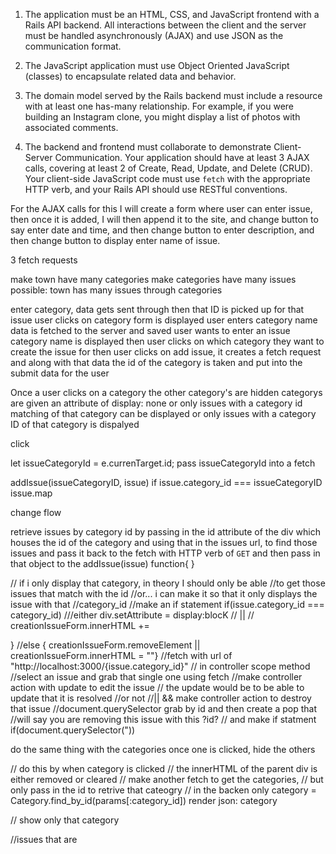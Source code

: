 1. The application must be an HTML, CSS, and JavaScript frontend with a Rails API backend. All interactions between the client and the server must be handled asynchronously (AJAX) and use JSON as the communication format.

2. The JavaScript application must use Object Oriented JavaScript (classes) to encapsulate related data and behavior.

3. The domain model served by the Rails backend must include a resource with at least one has-many relationship. For example, if you were building an Instagram clone, you might display a list of photos with associated comments.

4. The backend and frontend must collaborate to demonstrate Client-Server Communication. Your application should have at least 3 AJAX calls, covering at least 2 of Create, Read, Update, and Delete (CRUD). Your client-side JavaScript code must use `fetch` with the appropriate HTTP verb, and your Rails API should use RESTful conventions.

For the AJAX calls
 for this I will create a form where user can enter issue, then once it is added,  I will then append it to the site, and change button to say enter date and time, and then change button to enter description, and then change button to display enter name of issue.

 3 fetch requests

 make town have many categories
 make categories have many issues
 possible:
 town has many issues through categories
 
 enter category, data gets sent through then that ID is picked up for that issue
 user clicks on category
    form is displayed
    user enters category name
        data is fetched to the server and saved
    user wants to enter an issue
        category name is displayed
            then user clicks on which category they want to create the issue for
             then user clicks on add issue, it creates a fetch request and along with that data
             the id of the category is taken and put into the submit data for the user
             

Once a user clicks on a category the other category's are hidden
categorys are given an attribute of display: none or only issues with a category id matching of that category can be displayed
or only issues with a category ID of that category is dispalyed

click

 let issueCategoryId = e.currenTarget.id;
pass issueCategoryId into a fetch


addIssue(issueCategoryID, issue)
 if issue.category_id === issueCategoryID
 issue.map




change flow


retrieve issues by category id by passing in the id attribute of the div which houses the id of the category and using that in the issues url,  to find those issues and pass it back to the fetch with HTTP verb of `GET`  and then pass in that object to the addIssue(issue) function{ }

// if i only display that category, in theory I should only be able
//to get those issues that match with the id
//or... i can make it so that it only displays the issue with that //category_id
//make an if statement if(issue.category_id === category_id)
    ///either div.setAttribute = display:blocK
    // ||
    // creationIssueForm.innerHTML += <div></div>}
    //else { creationIssueForm.removeElement || creationIssueForm.innerHTML = ""}
//fetch with url of "http://localhost:3000/{issue.category_id}"
// in controller scope method
//select an issue and grab that single one using fetch
//make controller action with update to edit the issue
// the update would be to be able to  update that it is resolved
//or not
//|| && make controller action to destroy that issue
//document.querySelector grab by id and then create a pop that 
//will say you are removing this issue with this ?id?
// and make if statment if(document.querySelector("))

do the same thing with the categories once one is clicked, hide the others

// do this by when category is clicked
// the innerHTML of the parent div is either removed or cleared
// make another fetch to get the categories, 
// but only pass in the id to retrive that cateogry
// in the backen only category = Category.find_by_id(params[:category_id])
render json: category


// show only that category

//issues that are 